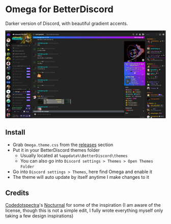 # Omega for BetterDiscord
Darker version of Discord, with beautiful gradient accents.

![Preview](preview.png)

## Install
 - Grab `Omega.theme.css` from the [releases](https://github.com/Willy-JL/Omega-Theme/releases) section
 - Put it in your BetterDiscord themes folder
   - Usually located at `%appdata%\BetterDiscord\themes`
   - You can also go into `Discord settings > Themes > Open Themes Folder`
- Go into `Discord settings > Themes`, here find Omega and enable it
- The theme will auto update by itself anytime I make changes to it

## Credits
[Codedotspectra](https://codedotspectra.me/)'s [Nocturnal](https://github.com/codedotspectra/themes/blob/master/nocturnal/nocturnal.theme.css) for some of the inspiration (I am aware of the license, though this is not a simple edit, I fully wrote everything myself only taking a few design inspirations)
